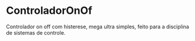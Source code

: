 # ControladorOnOf

Controlador on off com histerese, mega ultra simples, feito para a disciplina de sistemas de controle.